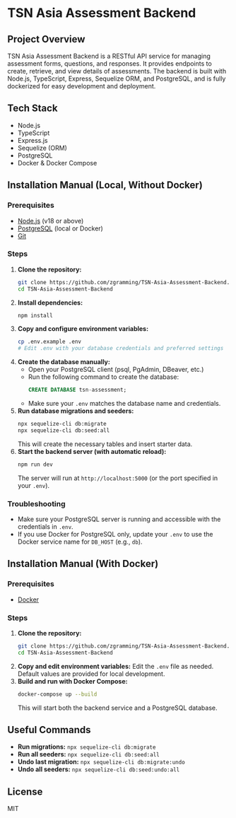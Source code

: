 
# TSN Asia Assessment Backend

## Project Overview
TSN Asia Assessment Backend is a RESTful API service for managing assessment forms, questions, and responses. It provides endpoints to create, retrieve, and view details of assessments. The backend is built with Node.js, TypeScript, Express, Sequelize ORM, and PostgreSQL, and is fully dockerized for easy development and deployment.


## Tech Stack
- Node.js
- TypeScript
- Express.js
- Sequelize (ORM)
- PostgreSQL
- Docker & Docker Compose

## Installation Manual (Local, Without Docker)

### Prerequisites
- [Node.js](https://nodejs.org/) (v18 or above)
- [PostgreSQL](https://www.postgresql.org/) (local or Docker)
- [Git](https://git-scm.com/)

### Steps
1. **Clone the repository:**
   ```sh
   git clone https://github.com/zgramming/TSN-Asia-Assessment-Backend.git
   cd TSN-Asia-Assessment-Backend
   ```
2. **Install dependencies:**
   ```sh
   npm install
   ```
3. **Copy and configure environment variables:**
   ```sh
   cp .env.example .env
   # Edit .env with your database credentials and preferred settings
   ```
4. **Create the database manually:**
   - Open your PostgreSQL client (psql, PgAdmin, DBeaver, etc.)
   - Run the following command to create the database:
     ```sql
     CREATE DATABASE tsn-assessment;
     ```
   - Make sure your `.env` matches the database name and credentials.
5. **Run database migrations and seeders:**
   ```sh
   npx sequelize-cli db:migrate
   npx sequelize-cli db:seed:all
   ```
   This will create the necessary tables and insert starter data.
6. **Start the backend server (with automatic reload):**
   ```sh
   npm run dev
   ```
   The server will run at `http://localhost:5000` (or the port specified in your `.env`).

### Troubleshooting
- Make sure your PostgreSQL server is running and accessible with the credentials in `.env`.
- If you use Docker for PostgreSQL only, update your `.env` to use the Docker service name for `DB_HOST` (e.g., `db`).

## Installation Manual (With Docker)

### Prerequisites
- [Docker](https://www.docker.com/get-started)

### Steps
1. **Clone the repository:**
   ```sh
   git clone https://github.com/zgramming/TSN-Asia-Assessment-Backend.git
   cd TSN-Asia-Assessment-Backend
   ```
2. **Copy and edit environment variables:**
   Edit the `.env` file as needed. Default values are provided for local development.
3. **Build and run with Docker Compose:**
   ```sh
   docker-compose up --build
   ```
   This will start both the backend service and a PostgreSQL database.

## Useful Commands
- **Run migrations:** `npx sequelize-cli db:migrate`
- **Run all seeders:** `npx sequelize-cli db:seed:all`
- **Undo last migration:** `npx sequelize-cli db:migrate:undo`
- **Undo all seeders:** `npx sequelize-cli db:seed:undo:all`

## License
MIT
